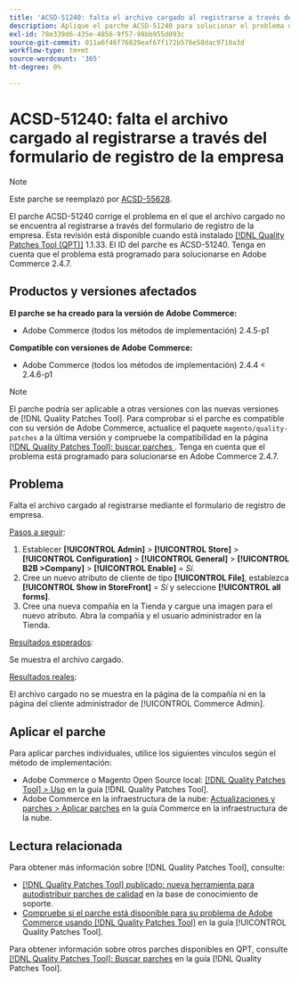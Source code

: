 ```yaml
---
title: 'ACSD-51240: falta el archivo cargado al registrarse a través del formulario de registro de la empresa'
description: Aplique el parche ACSD-51240 para solucionar el problema de Adobe Commerce en el que falta el archivo cargado al registrarse mediante el formulario de registro de la empresa.
exl-id: 78e339d6-435e-4856-9f57-98bb955d093c
source-git-commit: 011a6f46f76029eaf67f172b576e58dac9710a3d
workflow-type: tm+mt
source-wordcount: '365'
ht-degree: 0%

---
```


# ACSD-51240: falta el archivo cargado al registrarse a través del formulario de registro de la empresa

>[!NOTE]
>
>Este parche se reemplazó por [ACSD-55628](/help/tools/quality-patches-tool/patches-available-in-qpt/v1-1-42/acsd-55628-upload-file-company-registration-form-replace-file-customer-attribute-storefront.md).

El parche ACSD-51240 corrige el problema en el que el archivo cargado no se encuentra al registrarse a través del formulario de registro de la empresa. Esta revisión está disponible cuando está instalado [[!DNL Quality Patches Tool (QPT)]](https://experienceleague.adobe.com/es/docs/commerce-operations/tools/quality-patches-tool/quality-patches-tool-to-self-serve-quality-patches) 1.1.33. El ID del parche es ACSD-51240. Tenga en cuenta que el problema está programado para solucionarse en Adobe Commerce 2.4.7.

## Productos y versiones afectados

**El parche se ha creado para la versión de Adobe Commerce:**

* Adobe Commerce (todos los métodos de implementación) 2.4.5-p1

**Compatible con versiones de Adobe Commerce:**

* Adobe Commerce (todos los métodos de implementación) 2.4.4 &lt; 2.4.6-p1

>[!NOTE]
>
>El parche podría ser aplicable a otras versiones con las nuevas versiones de [!DNL Quality Patches Tool]. Para comprobar si el parche es compatible con su versión de Adobe Commerce, actualice el paquete `magento/quality-patches` a la última versión y compruebe la compatibilidad en la página [[!DNL Quality Patches Tool]: buscar parches ](<https://experienceleague.adobe.com/tools/commerce-quality-patches/index.html?lang=es>). Tenga en cuenta que el problema está programado para solucionarse en Adobe Commerce 2.4.7.

## Problema

Falta el archivo cargado al registrarse mediante el formulario de registro de empresa.

<u>Pasos a seguir</u>:

1. Establecer **[!UICONTROL Admin]** > **[!UICONTROL Store]** > **[!UICONTROL Configuration]** > **[!UICONTROL General]** > **[!UICONTROL B2B >Company]** > **[!UICONTROL Enable]** = *Sí*.
1. Cree un nuevo atributo de cliente de tipo **[!UICONTROL File]**, establezca **[!UICONTROL Show in StoreFront]** = *Sí* y seleccione **[!UICONTROL all forms]**.
1. Cree una nueva compañía en la Tienda y cargue una imagen para el nuevo atributo.
Abra la compañía y el usuario administrador en la Tienda.

<u>Resultados esperados</u>:

Se muestra el archivo cargado.

<u>Resultados reales</u>:

El archivo cargado no se muestra en la página de la compañía ni en la página del cliente administrador de [!UICONTROL Commerce Admin].

## Aplicar el parche

Para aplicar parches individuales, utilice los siguientes vínculos según el método de implementación:

* Adobe Commerce o Magento Open Source local: [[!DNL Quality Patches Tool] > Uso](/help/tools/quality-patches-tool/usage.md) en la guía [!DNL Quality Patches Tool].
* Adobe Commerce en la infraestructura de la nube: [Actualizaciones y parches > Aplicar parches](https://experienceleague.adobe.com/docs/commerce-cloud-service/user-guide/develop/upgrade/apply-patches.html?lang=es) en la guía Commerce en la infraestructura de la nube.

## Lectura relacionada

Para obtener más información sobre [!DNL Quality Patches Tool], consulte:

* [[!DNL Quality Patches Tool] publicado: nueva herramienta para autodistribuir parches de calidad](https://experienceleague.adobe.com/es/docs/commerce-operations/tools/quality-patches-tool/quality-patches-tool-to-self-serve-quality-patches) en la base de conocimiento de soporte.
* [Compruebe si el parche está disponible para su problema de Adobe Commerce usando [!DNL Quality Patches Tool]](/help/tools/quality-patches-tool/patches-available-in-qpt/check-patch-for-magento-issue-with-magento-quality-patches.md) en la guía [!UICONTROL Quality Patches Tool].


Para obtener información sobre otros parches disponibles en QPT, consulte [[!DNL Quality Patches Tool]: Buscar parches](https://experienceleague.adobe.com/tools/commerce-quality-patches/index.html?lang=es) en la guía [!DNL Quality Patches Tool].
